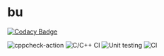 # bu

[![Codacy Badge](https://api.codacy.com/project/badge/Grade/1ad4979ff0a34591a52594ee7d97e714)](https://app.codacy.com/manual/stepin104645/bu?utm_source=github.com&utm_medium=referral&utm_content=stepin104645/bu&utm_campaign=Badge_Grade_Dashboard)

![cppcheck-action](https://github.com/stepin104645/bu/workflows/cppcheck-action/badge.svg)
![C/C++ CI](https://github.com/stepin104645/bu/workflows/C/C++%20CI/badge.svg)
![Unit testing](https://github.com/stepin104645/bu/workflows/Unit%20testing/badge.svg)
![CI](https://github.com/stepin104645/bu/workflows/CI/badge.svg)
